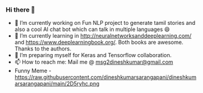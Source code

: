### Hi there 👋
- 🔭 I’m currently working on Fun NLP project to generate tamil stories and also a cool AI chat bot which can talk in multiple languages 😄  
- 🌱 I’m currently learning in http://neuralnetworksanddeeplearning.com/ and https://www.deeplearningbook.org/. Both books are awesome. Thanks to the authors.
- 👯 I’m preparing myself for Keras and Tensorflow collaboration.
- 📫 How to reach me: Mail me @ msg2dineshkumar@gmail.com
- Funny Meme - https://raw.githubusercontent.com/dineshkumarsarangapani/dineshkumarsarangapani/main/2D5ryhc.png


<!--
**dineshkumarsarangapani/dineshkumarsarangapani** is a ✨ _special_ ✨ repository because its `README.md` (this file) appears on your GitHub profile.

Here are some ideas to get you started:

- 🔭 I’m currently working on ...
- 🌱 I’m currently learning ...
- 👯 I’m looking to collaborate on ...
- 🤔 I’m looking for help with ...
- 💬 Ask me about ...
- 📫 How to reach me: ...
- 😄 Pronouns: ...
- ⚡ Fun fact: ...
-->
